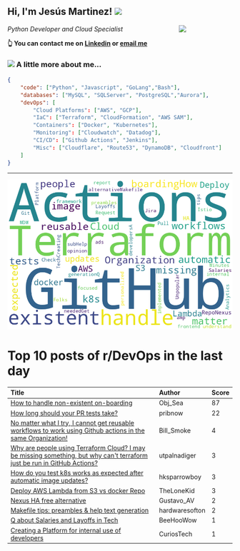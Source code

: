 <!--
**jmartinezl/jmartinezl** is a ✨ _special_ ✨ repository because its `README.md` (this file) appears on your GitHub profile.

Here are some ideas to get you started:

- 🔭 I’m currently working on ...
- 🌱 I’m currently learning ...
- 👯 I’m looking to collaborate on ...
- 🤔 I’m looking for help with ...
- 💬 Ask me about ...
- 📫 How to reach me: ...
- 😄 Pronouns: ...
- ⚡ Fun fact: ...
-->

<h2>Hi, I'm Jesús Martinez! <img src="https://media.giphy.com/media/WUlplcMpOCEmTGBtBW/giphy.gif" width="30"> </h2>
<img align='right' src="https://media.giphy.com/media/NytMLKyiaIh6VH9SPm/giphy.gif" width="120">
<p><em>Python Developer and Cloud Specialist
</em></p>

**👆 You can contact me on [Linkedin](https://www.linkedin.com/in/jes%C3%BAs-martinez-2b7b10104/) or [email me](mailto:jesus.mtz.lorenzo@gmail.com)**

### <img src="https://media.giphy.com/media/VgCDAzcKvsR6OM0uWg/giphy.gif" width="50"> A little more about me...  

```json
{
    "code": ["Python", "Javascript", "GoLang","Bash"],
    "databases": ["MySQL", "SQLServer", "PostgreSQL","Aurora"],
    "devOps": [
        "Cloud Platforms": ["AWS", "GCP"],
        "IaC": ["Terraform", "CloudFormation", "AWS SAM"],
        "Containers": ["Docker", "Kubernetes"],
        "Monitoring": ["Cloudwatch", "Datadog"],
        "CI/CD": ["Github Actions", "Jenkins"],
        "Misc": ["Cloudflare", "Route53", "DynamoDB", "Cloudfront"]
    ]
}
```
---

![Wordcloud](./cloud.png)

# Top 10 posts of r/DevOps in the last day

| Title | Author | Score |
|:---|:---|:---|
| [How to handle non-existent on-boarding](https://www.reddit.com/r/devops/comments/113bhw4/how_to_handle_nonexistent_onboarding/) | Obj_Sea | 87 |
| [How long should your PR tests take?](https://www.reddit.com/r/devops/comments/112zqwx/how_long_should_your_pr_tests_take/) | pribnow | 22 |
| [No matter what I try, I cannot get reusable workflows to work using Github actions in the same Organization!](https://www.reddit.com/r/devops/comments/113mx8b/no_matter_what_i_try_i_cannot_get_reusable/) | Bill_Smoke | 4 |
| [Why are people using Terraform Cloud? I may be missing something, but why can't terraform just be run in GitHub Actions?](https://www.reddit.com/r/devops/comments/1133ktw/why_are_people_using_terraform_cloud_i_may_be/) | utpalnadiger | 3 |
| [How do you test k8s works as expected after automatic image updates?](https://www.reddit.com/r/devops/comments/113ahb8/how_do_you_test_k8s_works_as_expected_after/) | hksparrowboy | 3 |
| [Deploy AWS Lambda from S3 vs docker Repo](https://www.reddit.com/r/devops/comments/113cfls/deploy_aws_lambda_from_s3_vs_docker_repo/) | TheLoneKid | 3 |
| [Nexus HA free alternative](https://www.reddit.com/r/devops/comments/112xymh/nexus_ha_free_alternative/) | Gustavo_AV | 2 |
| [Makefile tips: preambles &amp; help text generation](https://www.reddit.com/r/devops/comments/113mwq9/makefile_tips_preambles_help_text_generation/) | hardwaresofton | 2 |
| [Q about Salaries and Layoffs in Tech](https://www.reddit.com/r/devops/comments/113ezrx/q_about_salaries_and_layoffs_in_tech/) | BeeHooWow | 1 |
| [Creating a Platform for internal use of developers](https://www.reddit.com/r/devops/comments/112zv20/creating_a_platform_for_internal_use_of_developers/) | CuriosTech | 1 |
